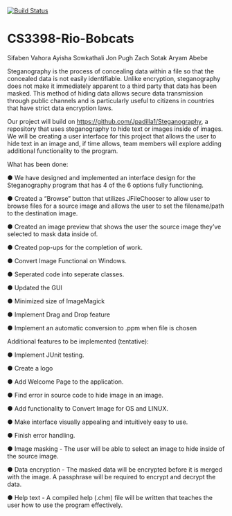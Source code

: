 [![Build Status](https://travis-ci.org/CS3398-Rio-Bobcats/CS3398-Rio-Bobcats-S2018.svg?branch=master)](https://travis-ci.org/CS3398-Rio-Bobcats/CS3398-Rio-Bobcats-S2018)

# CS3398-Rio-Bobcats


Sifaben Vahora
Ayisha Sowkathali
Jon Pugh
Zach Sotak
Aryam Abebe

Steganography is the process of concealing data within a file so that the concealed data is not easily identifiable. 
Unlike encryption, steganography does not make it immediately apparent to a third party that data has been masked. 
This method of hiding data allows secure data transmission through public channels and is particularly useful to 
citizens in countries that have strict data encryption laws.

Our project will build on https://github.com/Jpadilla1/Steganography, a repository that uses steganography to hide 
text or images inside of images. We will be creating a user interface for this project that allows the user to hide 
text in an image and, if time allows, team members will explore adding additional functionality to the program.

What has been done:

● We have designed and implemented an interface design for the Steganography program that has 4 of the 6 options fully functioning.

● Created a “Browse” button that utilizes JFileChooser to allow user to browse files for a source image and allows the user to set the filename/path to the destination image.
 
● Created an image preview that shows the user the source image they’ve selected to mask data inside of.

● Created pop-ups for the completion of work.

● Convert Image Functional on Windows.

● Seperated code into seperate classes.

● Updated the GUI

● Minimized size of ImageMagick

● Implement Drag and Drop feature

● Implement an automatic conversion to .ppm when file is chosen

Additional features to be implemented (tentative):

● Implement JUnit testing.

● Create a logo

● Add Welcome Page to the application.

● Find error in source code to hide image in an image.

● Add functionality to Convert Image for OS and LINUX.

● Make interface visually appealing and intuitively easy to use.

● Finish error handling.

● Image masking - The user will be able to select an image to hide inside of the source image.

● Data encryption - The masked data will be encrypted before it is merged with the image. A passphrase will be required to encrypt and decrypt the data.

● Help text - A compiled help (.chm) file will be written that teaches the user how to use the program effectively.

